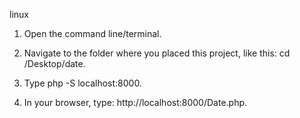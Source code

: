 linux
1. Open the command line/terminal.

2. Navigate to the folder where you placed this project, like this: cd /Desktop/date.

3. Type php -S localhost:8000.

4. In your browser, type: http://localhost:8000/Date.php.



